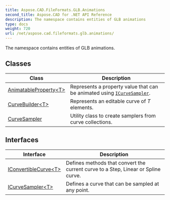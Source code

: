 ```yaml
---
title: Aspose.CAD.FileFormats.GLB.Animations
second_title: Aspose.CAD for .NET API Reference
description: The namespace contains entities of GLB animations
type: docs
weight: 720
url: /net/aspose.cad.fileformats.glb.animations/
---
```

The namespace contains entities of GLB animations.

## Classes

| Class | Description |
| --- | --- |
| [AnimatableProperty&lt;T&gt;](./animatableproperty-1/) | Represents a property value that can be animated using [`ICurveSampler`](../aspose.cad.fileformats.glb.animations/icurvesampler-1/). |
| [CurveBuilder&lt;T&gt;](./curvebuilder-1/) | Represents an editable curve of *T* elements. |
| [CurveSampler](./curvesampler/) | Utility class to create samplers from curve collections. |
## Interfaces

| Interface | Description |
| --- | --- |
| [IConvertibleCurve&lt;T&gt;](./iconvertiblecurve-1/) | Defines methods that convert the current curve to a Step, Linear or Spline curve. |
| [ICurveSampler&lt;T&gt;](./icurvesampler-1/) | Defines a curve that can be sampled at any point. |



